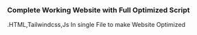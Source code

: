 ### Complete Working Website with Full Optimized Script 

 .HTML,Tailwindcss,Js In single File to make Website Optimized
